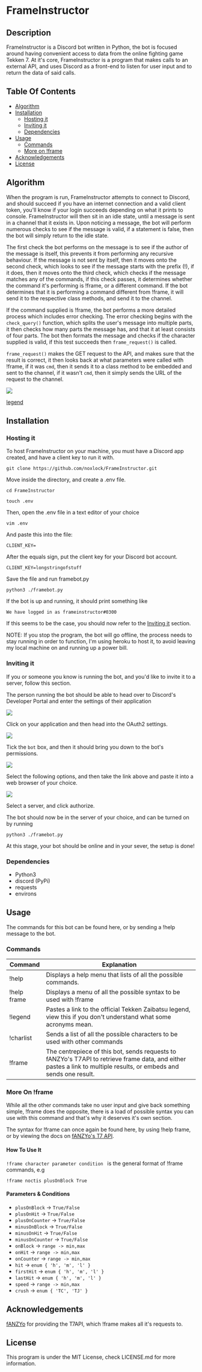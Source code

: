 # FrameInstructor

## Description

FrameInstructor is a Discord bot written in Python, the bot is focused around having convenient access to data from the online fighting game Tekken 7. At it's core, FrameInstructor is a program that makes calls to an external API, and uses Discord as a front-end to listen for user input and to return the data of said calls.



## Table Of Contents

- [Algorithm](https://github.com/noxlock/FrameInstructor#algorithm)
- [Installation](https://github.com/noxlock/FrameInstructor#installation)
  - [Hosting it](https://github.com/noxlock/FrameInstructor#hosting-it)
  - [Inviting it](https://github.com/noxlock/FrameInstructor#inviting-it)
  - [Dependencies](https://github.com/noxlock/FrameInstructor#dependencies)
- [Usage](https://github.com/noxlock/FrameInstructor#Usage)
  - [Commands](https://github.com/noxlock/FrameInstructor#commands)
  - [More on !frame](https://github.com/noxlock/FrameInstructor#more-on-!frame)
- [Acknowledgements](https://github.com/noxlock/FrameInstructor#Acknowledgements)
- [License](https://github.com/noxlock/FrameInstructor#License)



## Algorithm

When the program is run, FrameInstructor attempts to connect to Discord, and should succeed if you have an internet connection and a valid client token, you'll know if your login succeeds depending on what it prints to console. FrameInstructor will then sit in an idle state, until a message is sent in a channel that it exists in. Upon noticing a message, the bot will perform numerous checks to see if the message is valid, if a statement is false, then the bot will simply return to the idle state.



The first check the bot performs on the message is to see if the author of the message is itself, this prevents it from performing any recursive behaviour. If the message is not sent by itself, then it moves onto the second check, which looks to see if the message starts with the prefix (!), if it does, then it moves onto the third check, which checks if the message matches any of the commands, if this check passes, it determines whether the command it's performing is !frame, or a different command. If the bot determines that it is performing a command different from !frame, it will send it to the respective class methods, and send it to the channel.



If the command supplied is !frame, the bot performs a more detailed process which includes error checking. The error checking begins with the `check_query()` function, which splits the user's message into multiple parts, it then checks how many parts the message has, and that it at least consists of four parts. The bot then formats the message and checks if the character supplied is valid, if this test succeeds then `frame_request()` is called. 



`frame_request()` makes the GET request to the API, and makes sure that the result is correct, it then looks back at what parameters were called with !frame, if it was `cmd`, then it sends it to a class method to be embedded and sent to the channel, if it wasn't `cmd`, then it simply sends the URL of the request to the channel.

![](./docs/FIFlow.io.png)

 [legend](https://www.smartdraw.com/flowchart/flowchart-symbols.htm)

## Installation

### Hosting it

To host FrameInstructor on your machine, you must have a Discord app created, and have a client key to run it with.

`git clone https://github.com/noxlock/FrameInstructor.git`



Move inside the directory, and create a .env file.

`cd FrameInstructor`

`touch .env`



Then, open the .env file in a text editor of your choice

`vim .env`



And paste this into the file:

`CLIENT_KEY=`



After the equals sign, put the client key for your Discord bot account.

`CLIENT_KEY=longstringofstuff`



Save the file and run framebot.py

`python3 ./framebot.py`



If the bot is up and running, it should print something like

`We have logged in as frameinstructor#0300`



If this seems to be the case, you should now refer to the [Inviting it](https://github.com/noxlock/FrameInstructor#inviting-it) section.



NOTE: If you stop the program, the bot will go offline, the process needs to stay running in order to function, I'm using heroku to host it, to avoid leaving my local machine on and running up a power bill.



### Inviting it

If you or someone you know is running the bot, and you'd like to invite it to a server, follow this section.

The person running the bot should be able to head over to Discord's Developer Portal and enter the settings of their application

![](./docs/appportal.png)



Click on your application and then head into the OAuth2 settings.

![](./docs/oauthselect.png)

Tick the `bot` box, and then it should bring you down to the bot's permissions.



![](./docs/botperms.png)

Select the following options, and then take the link above and paste it into a web browser of your choice.



![](./docs/addtoserver.png)

Select a server, and click authorize.

The bot should now be in the server of your choice, and can be turned on by running 

`python3 ./framebot.py`

At this stage, your bot should be online and in your sever, the setup is done!

### Dependencies

- Python3
- discord (PyPi)
- requests
- environs



## Usage

The commands for this bot can be found here, or by sending a !help message to the bot.



### Commands

| Command     | Explanation                                                  |
| ----------- | ------------------------------------------------------------ |
| !help       | Displays a help menu that lists of all the possible commands. |
| !help frame | Displays a menu of all the possible syntax to be used with !frame |
| !legend     | Pastes a link to the official Tekken Zaibatsu legend, view this if you don't understand what some acronyms mean. |
| !charlist   | Sends a list of all the possible characters to be used with other commands |
| !frame      | The centrepiece of this bot, sends requests to fANZYo's T7API to retrieve frame data,          and either pastes a link to multiple results, or embeds and sends one result. |



### More On !frame

While all the other commands take no user input and give back something simple, !frame does the opposite, there is a load of possible syntax you can use with this command and that's why it deserves it's own section.

The syntax for !frame can once again be found here, by using !help frame, or by viewing the docs on [fANZYo's T7 API](https://github.com/fANZYo/T7api#parameters). 

#### How To Use It

`!frame character parameter condition ` is the general format of !frame commands, e.g

`!frame noctis plusOnBlock True`

#### Parameters & Conditions

- `plusOnBlock` -> `True/False`
- `plusOnHit` -> `True/False`
- `plusOnCounter` -> `True/False`
- `minusOnBlock` -> `True/False`
- `minusOnHit` -> `True/False`
- `minusOnCounter` -> `True/False`
- `onBlock` -> `range -> min,max`
- `onHit` -> `range -> min,max`
- `onCounter` -> `range -> min,max`
- `hit` -> `enum { 'h', 'm', 'l' }` 
- `firstHit` -> `enum { 'h', 'm', 'l' }`
- `lastHit` -> `enum { 'h', 'm', 'l' }`
- `speed` -> `range -> min,max`
- `crush` -> `enum { 'TC', 'TJ' }` 


## Acknowledgements

[fANZYo](https://github.com/fANZYo) for providing the T7API, which !frame makes all it's requests to.

## License

This program is under the MIT License, check LICENSE.md for more information.	





